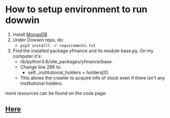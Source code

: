# How to setup environment to run dowwin
1. install [MongoDB](https://docs.mongodb.com/manual/installation/)
2. Under Dowwin repo, do: 
    - `pip3 installl -r requirements.txt`
3. Find the installed package yfinance and its module base.py. On my computer it's:  
    - lib/python3.6/site_packages/yfinance/base.
    - Change line 286 to: 
        - self._institutional_holders = holders[0]
    - This allows the crawler to acquire info of stock even if there isn't any institutional holders.


more resources can be found on the coda page:
## [Here](https://coda.io/d/Project-Dowwin_dbDctQyYmc8/Project-Planning_surrt#Feature-List_tuBFU/r1)